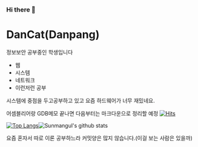 ### Hi there 👋
# DanCat(Danpang)

정보보안 공부중인 학생입니다
  - 웹
  - 시스템
  - 네트워크
  - 이런저런 공부

시스템에 중점을 두고공부하고 있고
요즘 하드웨어가 너무 재밌네요.
 
어셈블리어랑 GDB메모 끝나면 다음부터는 마크다운으로 정리할 예정
[![Hits](https://hits.seeyoufarm.com/api/count/incr/badge.svg?url=https%3A%2F%2Fgithub.com%2Fsunmangul&count_bg=%23FABAFF&title_bg=%23FABAFF&icon=jetbrains.svg&icon_color=%23000000&title=DanCat&edge_flat=true)](https://hits.seeyoufarm.com)

[![Top Langs](https://github-readme-stats.vercel.app/api/top-langs/?username=Sunmangul&layout=compact)](https://github.com/anuraghazra/github-readme-stats)![Sunmangul's github stats](https://github-readme-stats.vercel.app/api?username=Sunmangul&show_icons=true)
<!--
**sunmangul/sunmangul** is a ✨ _special_ ✨ repository because its `README.md` (this file) appears on your GitHub profile.

Here are some ideas to get you started:

- 🔭 I’m currently working on ...
- 🌱 I’m currently learning ...
- 👯 I’m looking to collaborate on ...
- 🤔 I’m looking for help with ...
- 💬 Ask me about ...
- 📫 How to reach me: ...
- 😄 Pronouns: ...
- ⚡ Fun fact: ...
-->
요즘 혼자서 따로 이론 공부하느라 커밋양은 많지 않습니다.(이걸 보는 사람은 있을까)
